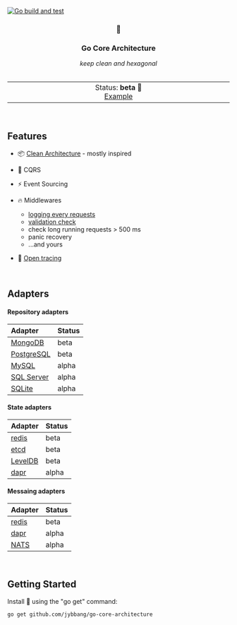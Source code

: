 [![Go build and test](https://github.com/jybbang/go-core-architecture/actions/workflows/go_build_and_test.yml/badge.svg)](https://github.com/jybbang/go-core-architecture/actions/workflows/go_build_and_test.yml)

<div align='center'>
    <h3>🧿</h3>
    <h3>Go Core Architecture</h3>
    <em>keep clean and hexagonal</em>
</div>

<br>

<p align='center'>
</p>

<p align="center">
    <table>
        <tbody>
            <td align="center">
                <img width="2000" height="0"><br>
                Status: <b>beta 🚧</b><br>
                <a href="https://github.com/jybbang/go-nexinterface">Example</a><br>
                <img width="2000" height="0">
            </td>
        </tbody>
    </table>
</p>

<br>

## Features

- 📦 [Clean Architecture](https://github.com/jasontaylordev/CleanArchitecture) - mostly inspired

- 💾 CQRS

- ⚡️ Event Sourcing

- 🔥 Middlewares
  - [logging every requests](https://github.com/uber-go/zap)
  - [validation check](https://github.com/go-playground/validator)
  - check long running requests > 500 ms
  - panic recovery
  - ...and yours

- 📜 [Open tracing](https://github.com/openzipkin-contrib/zipkin-go-opentracing)

<br>

## Adapters

#### Repository adapters
| Adapter  | Status        |
|:----------|:------------|
| [MongoDB](https://github.com/mongodb/mongo-go-driver) | beta
| [PostgreSQL](https://gorm.io/) | beta
| [MySQL](https://gorm.io/) | alpha
| [SQL Server](https://gorm.io/) | alpha
| [SQLite](https://gorm.io/) | alpha

#### State adapters
| Adapter  | Status        |
|:----------|:------------|
| [redis](https://github.com/go-redis/redis) | beta
| [etcd](https://github.com/etcd-io/etcd) | beta
| [LevelDB](https://github.com/syndtr/goleveldb) | beta
| [dapr](https://github.com/dapr/go-sdk) | alpha

#### Messaing adapters
| Adapter  | Status        |
|:----------|:------------|
| [redis](https://github.com/go-redis/redis) | beta
| [dapr](https://github.com/dapr/go-sdk) | alpha
| [NATS](https://github.com/nats-io/nats.go) | alpha

<br>

## Getting Started

Install 🧿 using the "go get" command:

```
go get github.com/jybbang/go-core-architecture
```

